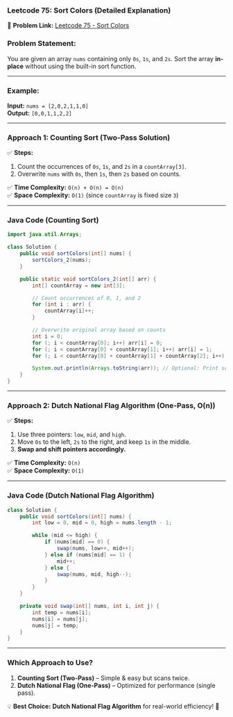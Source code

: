 ### **Leetcode 75: Sort Colors (Detailed Explanation)**  

🔗 **Problem Link:** [Leetcode 75 - Sort Colors](https://leetcode.com/problems/sort-colors/)  

### **Problem Statement:**  
You are given an array `nums` containing only `0s`, `1s`, and `2s`. Sort the array **in-place** without using the built-in sort function.

---
### **Example:**  
**Input:** `nums = [2,0,2,1,1,0]`  
**Output:** `[0,0,1,1,2,2]`  

---
### **Approach 1: Counting Sort (Two-Pass Solution)**  
✅ **Steps:**  
1. Count the occurrences of `0s`, `1s`, and `2s` in a `countArray[3]`.  
2. Overwrite `nums` with `0s`, then `1s`, then `2s` based on counts.  

✅ **Time Complexity:** `O(n) + O(n) = O(n)`  
✅ **Space Complexity:** `O(1)` (since `countArray` is fixed size `3`)  

---
### **Java Code (Counting Sort)**
```java
import java.util.Arrays;

class Solution {
    public void sortColors(int[] nums) {
        sortColors_2(nums);
    }

    public static void sortColors_2(int[] arr) {
        int[] countArray = new int[3];

        // Count occurrences of 0, 1, and 2
        for (int i : arr) {
            countArray[i]++;
        }

        // Overwrite original array based on counts
        int i = 0;
        for (; i < countArray[0]; i++) arr[i] = 0;
        for (; i < countArray[0] + countArray[1]; i++) arr[i] = 1;
        for (; i < countArray[0] + countArray[1] + countArray[2]; i++) arr[i] = 2;

        System.out.println(Arrays.toString(arr)); // Optional: Print sorted array
    }
}
```

---
### **Approach 2: Dutch National Flag Algorithm (One-Pass, O(n))**  
✅ **Steps:**  
1. Use three pointers: `low`, `mid`, and `high`.  
2. Move `0s` to the left, `2s` to the right, and keep `1s` in the middle.  
3. **Swap and shift pointers accordingly.**  

✅ **Time Complexity:** `O(n)`  
✅ **Space Complexity:** `O(1)`  

---
### **Java Code (Dutch National Flag Algorithm)**
```java
class Solution {
    public void sortColors(int[] nums) {
        int low = 0, mid = 0, high = nums.length - 1;

        while (mid <= high) {
            if (nums[mid] == 0) {
                swap(nums, low++, mid++);
            } else if (nums[mid] == 1) {
                mid++;
            } else {
                swap(nums, mid, high--);
            }
        }
    }

    private void swap(int[] nums, int i, int j) {
        int temp = nums[i];
        nums[i] = nums[j];
        nums[j] = temp;
    }
}
```

---
### **Which Approach to Use?**  
1. **Counting Sort (Two-Pass)** – Simple & easy but scans twice.  
2. **Dutch National Flag (One-Pass)** – Optimized for performance (single pass).  

💡 **Best Choice:** **Dutch National Flag Algorithm** for real-world efficiency! 🚀

